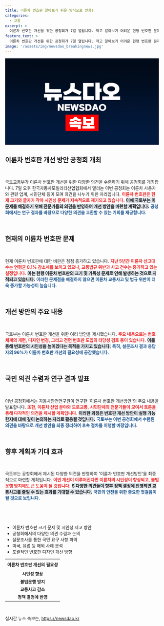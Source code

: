 ```yaml
---
title: 이륜차 번호판 알아보기 쉬운 방식으로 변화!
categories:
  - 교통
excerpt: >
  이륜차 번호판 개선을 위한 공청회가 7일 열립니다. 작고 알아보기 어려운 현행 번호판 문제를 논의하고, 96%가 개선 필요성에 공감한 결과가 전해졌습니다. 이 기회를 통해 이륜차 안전성을 높이는 방안이 제시될 예정입니다. 클릭해 자세한 내용을 확인하세요!
feature_text: >
  이륜차 번호판 개선을 위한 공청회가 7일 열립니다. 작고 알아보기 어려운 현행 번호판 문제를 논의하고, 96%가 개선 필요성에 공감한 결과가 전해졌습니다. 이 기회를 통해 이륜차 안전성을 높이는 방안이 제시될 예정입니다. 클릭해 자세한 내용을 확인하세요!
image: '/assets/img/newsdao_breakingnews.jpg'
---
```


<p><img src="/assets/img/newsdao_breakingnews.jpg" alt="bookingtag 속보" /></p>

<h2 data-ke-size="size26">이륜차 번호판 개선 방안 공청회 개최</h2>

<p data-ke-size="size16">&nbsp;</p>

<p>국토교통부가 이륜차 번호판 개선을 위한 다양한 의견을 수렴하기 위해 공청회를 개최합니다. 7일 오후 한국자동차모빌리티산업협회에서 열리는 이번 공청회는 이륜차 사용자와 관련 업계, 시민단체 등이 모여 의견을 나누기 위한 자리입니다. <b><span style="color: #ee2323;">이륜차 번호판은 현재 크기와 글자가 작아 시인성 문제가 지속적으로 제기되고 있습니다.</span></b> <b><span style="background-color: #21538527;">이에 국토부는 이 문제를 해결하기 위해 전문가들의 의견을 반영하여 개선 방안을 마련할 계획입니다.</span></b> <b><span style="color: #1a5490;">공청회에서는 연구 결과를 바탕으로 다양한 의견을 교환할 수 있는 기회를 제공합니다.</span></b></p>

<p data-ke-size="size16">&nbsp;</p>

<h2 data-ke-size="size26">현재의 이륜차 번호판 문제</h2>

<p data-ke-size="size16">&nbsp;</p>

<p>현재 이륜차 번호판에 대한 비판은 점점 증가하고 있습니다. <b><span style="color: #ee2323;">지난 5년간 이륜차 신고대수는 연평균 0.1% 감소세를 보이고 있으나, 교통법규 위반과 사고 건수는 증가하고 있는 실정입니다.</span></b> <b><span style="background-color: #21538527;">이는 현행 이륜차 번호판의 크기 및 가독성 문제로 인해 발생하는 것으로 지적되고 있습니다.</span></b> <b><span style="color: #1a5490;">이러한 문제점을 해결하지 않으면 이륜차 교통사고 및 법규 위반이 더욱 증가할 가능성이 높습니다.</span></b></p>

<p data-ke-size="size16">&nbsp;</p>

<h2 data-ke-size="size26">개선 방안의 주요 내용</h2>

<p data-ke-size="size16">&nbsp;</p>

<p>국토부는 이륜차 번호판 개선을 위한 여러 방안을 제시했습니다. <b><span style="color: #ee2323;">주요 내용으로는 번호체계의 개편, 디자인 변경, 그리고 전면 번호판 도입의 타당성 검토 등이 있습니다.</span></b> <b><span style="background-color: #21538527;">이를 통해 번호판의 시인성을 높이겠다는 목적을 가지고 있습니다.</span></b> <b><span style="color: #1a5490;">특히, 설문조사 결과 응답자의 96%가 이륜차 번호판 개선의 필요성에 공감했습니다.</span></b></p>

<p data-ke-size="size16">&nbsp;</p>

<h2 data-ke-size="size26">국민 의견 수렴과 연구 결과 발표</h2>

<p data-ke-size="size16">&nbsp;</p>

<p>이번 공청회에서는 자동차안전연구원이 연구한 '이륜차 번호판 개선방안'의 주요 내용을 발표합니다. <b><span style="color: #ee2323;">또한, 이륜차 산업 분야와 도로교통, 시민단체의 전문가들이 모여서 토론을 통해 다각적인 의견을 제시할 계획입니다.</span></b> <b><span style="background-color: #21538527;">이러한 과정은 번호판 개선 방안이 실행 가능한지에 대해 깊이 논의하는 자리로 활용될 것입니다.</span></b> <b><span style="color: #1a5490;">국토부는 이번 공청회에서 수렴된 의견을 바탕으로 개선 방안을 최종 정리하여 후속 절차를 이행할 예정입니다.</span></b></p>

<p data-ke-size="size16">&nbsp;</p>

<h2 data-ke-size="size26">향후 계획과 기대 효과</h2>

<p data-ke-size="size16">&nbsp;</p>

<p>국토부는 공청회에서 제시된 다양한 의견을 반영하여 '이륜차 번호판 개선방안'을 최종적으로 마련할 계획입니다. <b><span style="color: #ee2323;">이번 개선이 이루어진다면 이륜차의 시인성이 향상되고, 불법 운행 방지에도 큰 도움이 될 것입니다.</span></b> <b><span style="background-color: #21538527;">S 다양한 의견들이 향후 정책 결정에 반영되면 교통사고를 줄일 수 있는 효과를 기대할 수 있습니다.</span></b> <b><span style="color: #1a5490;">국민의 안전을 위한 중요한 첫걸음이 될 것으로 보입니다.</span></b></p>

<p data-ke-size="size16">&nbsp;</p>

<p><br></p>

<ul>
    <li>이륜차 번호판 크기 문제 및 시인성 제고 방안</li>
    <li>공청회에서의 다양한 의견 수렴과 논의</li>
    <li>설문조사를 통한 국민 요구 사항 파악</li>
    <li>미국, 유럽 등 해외 사례 분석</li>
    <li>포괄적인 번호판 디자인 개선 방향</li>
</ul>

<table style="width: 100%;">
    <tr>
        <td style="text-align: center; height: 30px;"><b>이륜차 번호판 개선의 필요성</b></td>
    </tr>
    <tr>
        <td style="text-align: center; height: 17px;"><b>시인성 향상</b></td>
    </tr>
    <tr>
        <td style="text-align: center; height: 17px;"><b>불법운행 방지</b></td>
    </tr>
    <tr>
        <td style="text-align: center; height: 17px;"><b>교통사고 감소</b></td>
    </tr>
    <tr>
        <td style="text-align: center; height: 17px;"><b>정책 결정에 반영</b></td>
    </tr>
</table>

<p><br></p>
실시간 뉴스 속보는, <a href="https://newsdao.kr" rel="dofollow">https://newsdao.kr</a>


